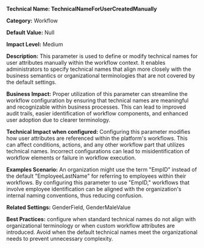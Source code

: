 **Technical Name: TechnicalNameForUserCreatedManually**

**Category:** Workflow

**Default Value:** Null

**Impact Level:** Medium

**Description:** This parameter is used to define or modify technical names for user attributes manually within the workflow context. It enables administrators to specify technical names that align more closely with the business semantics or organizational terminologies that are not covered by the default settings.

**Business Impact:** Proper utilization of this parameter can streamline the workflow configuration by ensuring that technical names are meaningful and recognizable within business processes. This can lead to improved audit trails, easier identification of workflow components, and enhanced user adoption due to clearer terminology.

**Technical Impact when configured:** Configuring this parameter modifies how user attributes are referenced within the platform's workflows. This can affect conditions, actions, and any other workflow part that utilizes technical names. Incorrect configurations can lead to misidentification of workflow elements or failure in workflow execution.

**Examples Scenario:** An organization might use the term "EmpID" instead of the default "EmployeeLastName" for referring to employees within their workflows. By configuring this parameter to use "EmpID," workflows that involve employee identification can be aligned with the organization's internal naming conventions, thus reducing confusion.

**Related Settings:** GenderField, GenderMaleValue

**Best Practices:** configure when standard technical names do not align with organizational terminology or when custom workflow attributes are introduced. Avoid when the default technical names meet the organizational needs to prevent unnecessary complexity.